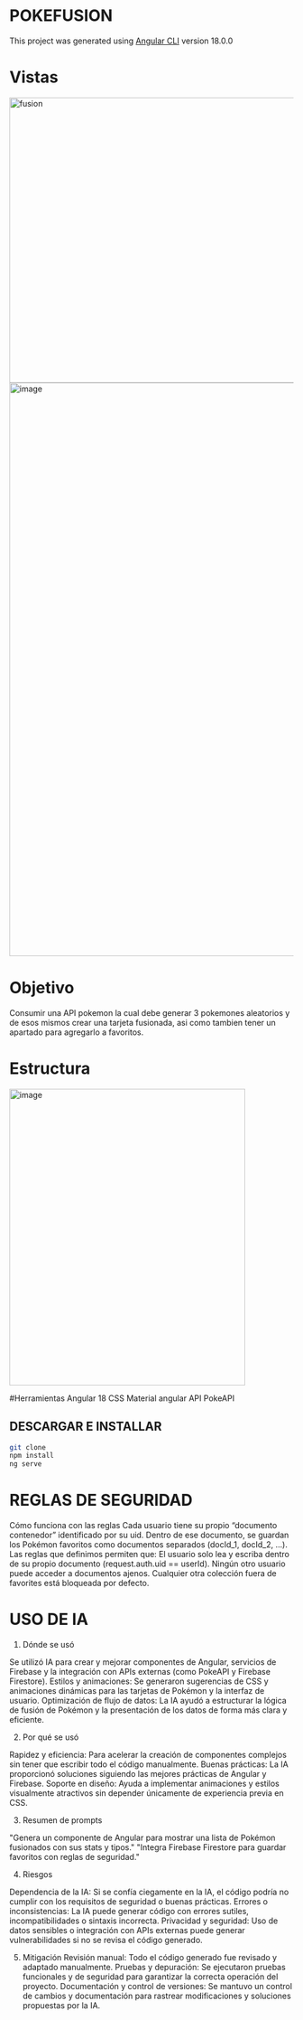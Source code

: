 # POKEFUSION

This project was generated using [Angular CLI](https://github.com/angular/angular-cli) version 18.0.0

# Vistas
<img width="930" height="505" alt="fusion" src="https://github.com/user-attachments/assets/776df3ee-d189-4648-bdbf-234b1e64e847" />
<img width="1864" height="1015" alt="image" src="https://github.com/user-attachments/assets/bf08fcb3-3c14-4aae-a5f7-f3616e015df3" />

# Objetivo
Consumir una API pokemon la cual debe generar 3 pokemones aleatorios y de esos mismos crear una tarjeta fusionada, asi como tambien tener un apartado para agregarlo a favoritos.

# Estructura 
<img width="418" height="525" alt="image" src="https://github.com/user-attachments/assets/f0b93a9e-4e18-46d3-97cd-6bd98670683e" />


#Herramientas
Angular 18
CSS
Material angular
API PokeAPI

## DESCARGAR E INSTALLAR
```bash
git clone
npm install
ng serve
```
# REGLAS DE SEGURIDAD
Cómo funciona con las reglas
Cada usuario tiene su propio “documento contenedor” identificado por su uid.
Dentro de ese documento, se guardan los Pokémon favoritos como documentos separados (docId_1, docId_2, …).
Las reglas que definimos permiten que:
El usuario solo lea y escriba dentro de su propio documento (request.auth.uid == userId).
Ningún otro usuario puede acceder a documentos ajenos.
Cualquier otra colección fuera de favorites está bloqueada por defecto.

# USO DE IA
1. Dónde se usó

Se utilizó IA para crear y mejorar componentes de Angular, servicios de Firebase y la integración con APIs externas (como PokeAPI y Firebase Firestore).
Estilos y animaciones: Se generaron sugerencias de CSS y animaciones dinámicas para las tarjetas de Pokémon y la interfaz de usuario.
Optimización de flujo de datos: La IA ayudó a estructurar la lógica de fusión de Pokémon y la presentación de los datos de forma más clara y eficiente.

2. Por qué se usó

Rapidez y eficiencia: Para acelerar la creación de componentes complejos sin tener que escribir todo el código manualmente.
Buenas prácticas: La IA proporcionó soluciones siguiendo las mejores prácticas de Angular y Firebase.
Soporte en diseño: Ayuda a implementar animaciones y estilos visualmente atractivos sin depender únicamente de experiencia previa en CSS.

3. Resumen de prompts

"Genera un componente de Angular para mostrar una lista de Pokémon fusionados con sus stats y tipos."
"Integra Firebase Firestore para guardar favoritos con reglas de seguridad."

4. Riesgos

Dependencia de la IA: Si se confía ciegamente en la IA, el código podría no cumplir con los requisitos de seguridad o buenas prácticas.
Errores o inconsistencias: La IA puede generar código con errores sutiles, incompatibilidades o sintaxis incorrecta.
Privacidad y seguridad: Uso de datos sensibles o integración con APIs externas puede generar vulnerabilidades si no se revisa el código generado.

5. Mitigación
Revisión manual: Todo el código generado fue revisado y adaptado manualmente.
Pruebas y depuración: Se ejecutaron pruebas funcionales y de seguridad para garantizar la correcta operación del proyecto.
Documentación y control de versiones: Se mantuvo un control de cambios y documentación para rastrear modificaciones y soluciones propuestas por la IA.

